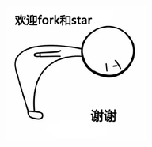 
![thanks fork and star](https://github.com/Mrhongfeng/community/blob/master/thanks%20fork%20and%20star.jpg)
